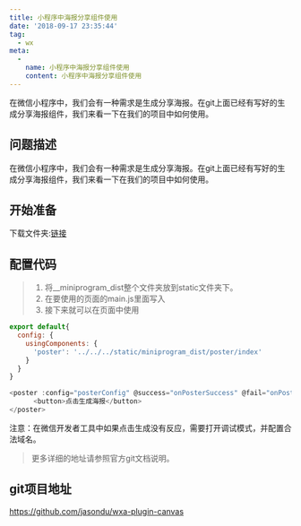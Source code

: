 ```yaml
---
title: 小程序中海报分享组件使用
date: '2018-09-17 23:35:44'
tag: 
  - wx
meta:
  -
    name: 小程序中海报分享组件使用
    content: 小程序中海报分享组件使用
---
```


在微信小程序中，我们会有一种需求是生成分享海报。在git上面已经有写好的生成分享海报组件，我们来看一下在我们的项目中如何使用。
<!-- more -->

## 问题描述

在微信小程序中，我们会有一种需求是生成分享海报。在git上面已经有写好的生成分享海报组件，我们来看一下在我们的项目中如何使用。



## 开始准备

下载文件夹:[链接](https://gitee.com/changjun2018/some-resource/tree/master/wxa-plugin-canvas/miniprogram_dist/poster)



## 配置代码

> 1. 将__miniprogram\_dist整个文件夹放到static文件夹下。
> 2. 在要使用的页面的main.js里面写入
> 3. 接下来就可以在页面中使用

```javascript
export default{
  config: {
    usingComponents: {
      'poster': '../../../static/miniprogram_dist/poster/index'
    }
  }
}

```

```javascript
<poster :config="posterConfig" @success="onPosterSuccess" @fail="onPosterFail">
      <button>点击生成海报</button>
</poster>
```

注意：在微信开发者工具中如果点击生成没有反应，需要打开调试模式，并配置合法域名。



> 更多详细的地址请参照官方git文档说明。

## git项目地址

https://github.com/jasondu/wxa-plugin-canvas

